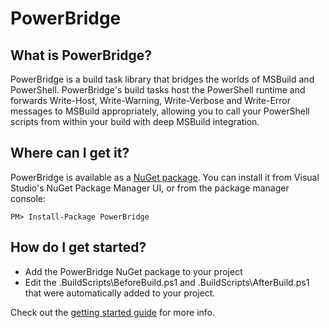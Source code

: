 PowerBridge
============

What is PowerBridge?
--------------------------------
PowerBridge is a build task library that bridges the worlds of MSBuild and PowerShell. PowerBridge's build tasks host the PowerShell runtime and forwards Write-Host, Write-Warning, Write-Verbose and Write-Error messages to MSBuild appropriately, allowing you to call your PowerShell scripts from within your build with deep MSBuild integration.

Where can I get it?
--------------------------------
PowerBridge is available as a [NuGet package](https://www.nuget.org/packages/PowerBridge/). You can install it from Visual Studio's NuGet Package Manager UI, or from the package manager console:

    PM> Install-Package PowerBridge

How do I get started?
--------------------------------
- Add the PowerBridge NuGet package to your project
- Edit the .BuildScripts\BeforeBuild.ps1 and .BuildScripts\AfterBuild.ps1 that were automatically added to your project.

Check out the [getting started guide](https://github.com/PowerBridge/PowerBridge/wiki/Getting-Started) for more info. 


